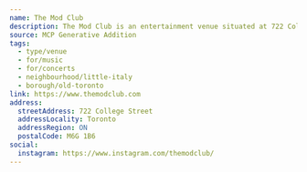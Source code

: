 ```yaml
---
name: The Mod Club
description: The Mod Club is an entertainment venue situated at 722 College Street, in Toronto's Little Italy neighbourhood. The Mod Club operated from 2002 until the COVID-19 lockdowns in 2020. In late 2021, the venue reopened as The Axis Club, before being rebranded back to The Mod Club in May 2025. The Mod Club has a 600 person capacity and a stage that is 24 feet wide x 18 feet deep.
source: MCP Generative Addition
tags:
  - type/venue
  - for/music
  - for/concerts
  - neighbourhood/little-italy
  - borough/old-toronto
link: https://www.themodclub.com
address:
  streetAddress: 722 College Street
  addressLocality: Toronto
  addressRegion: ON
  postalCode: M6G 1B6
social:
  instagram: https://www.instagram.com/themodclub/
---
```

